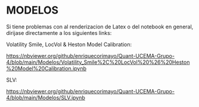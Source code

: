 # MODELOS
Si tiene problemas con al renderizacion de Latex o del notebook en general, dirijase directamente a los siguientes links:

Volatility Smile, LocVol & Heston Model Calibration:

https://nbviewer.org/github/enriquecorimayo/Quant-UCEMA-Grupo-4/blob/main/Modelos/Volatility_Smile%2C%20LocVol%20%26%20Heston%20Model%20Calibration.ipynb

SLV:

https://nbviewer.org/github/enriquecorimayo/Quant-UCEMA-Grupo-4/blob/main/Modelos/SLV.ipynb
